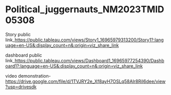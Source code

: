 # Political_juggernauts_NM2023TMID05308

Story public link_https://public.tableau.com/views/Story1_16965979313200/Story1?:language=en-US&:display_count=n&:origin=viz_share_link

dashboard public link_https://public.tableau.com/views/Dashboard1_16965977254390/Dashboard1?:language=en-US&:display_count=n&:origin=viz_share_link

video demonstration-https://drive.google.com/file/d/1TVJRY2e_Xf8ayH7OSLq58Alr8RiI6dee/view?usp=drivesdk
